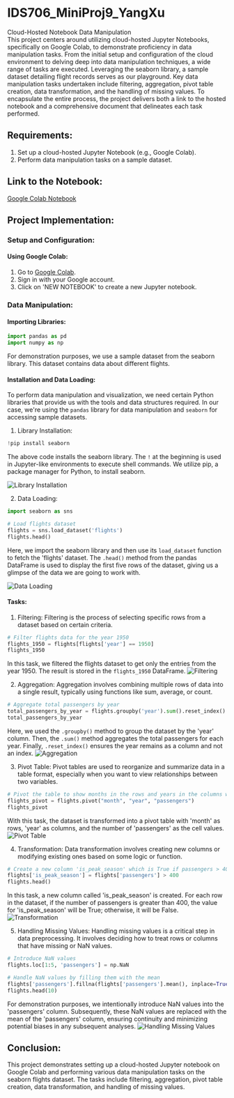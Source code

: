 # IDS706_MiniProj9_YangXu
Cloud-Hosted Notebook Data Manipulation<br>
This project centers around utilizing cloud-hosted Jupyter Notebooks, specifically on Google Colab, to demonstrate proficiency in data manipulation tasks. From the initial setup and configuration of the cloud environment to delving deep into data manipulation techniques, a wide range of tasks are executed. Leveraging the seaborn library, a sample dataset detailing flight records serves as our playground. Key data manipulation tasks undertaken include filtering, aggregation, pivot table creation, data transformation, and the handling of missing values. To encapsulate the entire process, the project delivers both a link to the hosted notebook and a comprehensive document that delineates each task performed.


## Requirements:
1. Set up a cloud-hosted Jupyter Notebook (e.g., Google Colab).
2. Perform data manipulation tasks on a sample dataset.


## Link to the Notebook:
[Google Colab Notebook](https://colab.research.google.com/drive/1QTL-9692wflyE_5fZWD1uHWNgIioqPA9)


## Project Implementation:

### Setup and Configuration:

#### Using Google Colab:
1. Go to [Google Colab](https://colab.research.google.com/).
2. Sign in with your Google account.
3. Click on 'NEW NOTEBOOK' to create a new Jupyter notebook.


### Data Manipulation:

#### Importing Libraries:
```python
import pandas as pd
import numpy as np
```

For demonstration purposes, we use a sample dataset from the seaborn library. This dataset contains data about different flights.<br>

#### Installation and Data Loading:
To perform data manipulation and visualization, we need certain Python libraries that provide us with the tools and data structures required. In our case, we're using the `pandas` library for data manipulation and `seaborn` for accessing sample datasets.

1. Library Installation:
```python
!pip install seaborn
```

The above code installs the seaborn library. The `!` at the beginning is used in Jupyter-like environments to execute shell commands. We utilize pip, a package manager for Python, to install seaborn.

![Library Installation](Library_Installation.png)

2. Data Loading:

```python
import seaborn as sns

# Load flights dataset
flights = sns.load_dataset('flights')
flights.head()
```

Here, we import the seaborn library and then use its `load_dataset` function to fetch the 'flights' dataset. The `.head()` method from the pandas DataFrame is used to display the first five rows of the dataset, giving us a glimpse of the data we are going to work with.

![Data Loading](Data_Loading.png)

#### Tasks:
1. Filtering:
Filtering is the process of selecting specific rows from a dataset based on certain criteria.
```python
# Filter flights data for the year 1950
flights_1950 = flights[flights['year'] == 1950]
flights_1950
```
In this task, we filtered the flights dataset to get only the entries from the year 1950. The result is stored in the `flights_1950` DataFrame.
![Filtering](Filtering.png)

2. Aggregation:
Aggregation involves combining multiple rows of data into a single result, typically using functions like sum, average, or count.
```python
# Aggregate total passengers by year
total_passengers_by_year = flights.groupby('year').sum().reset_index()
total_passengers_by_year
```
Here, we used the `.groupby()` method to group the dataset by the 'year' column. Then, the `.sum()` method aggregates the total passengers for each year. Finally, `.reset_index()` ensures the year remains as a column and not an index.
![Aggregation](Aggregation.png)

3. Pivot Table:
Pivot tables are used to reorganize and summarize data in a table format, especially when you want to view relationships between two variables.
```python
# Pivot the table to show months in the rows and years in the columns with passengers as values
flights_pivot = flights.pivot("month", "year", "passengers")
flights_pivot
```
With this task, the dataset is transformed into a pivot table with 'month' as rows, 'year' as columns, and the number of 'passengers' as the cell values.
![Pivot Table](Pivot_Table.png)

4. Transformation:
Data transformation involves creating new columns or modifying existing ones based on some logic or function.
```python
# Create a new column 'is_peak_season' which is True if passengers > 400 else False
flights['is_peak_season'] = flights['passengers'] > 400
flights.head()
```
In this task, a new column called 'is_peak_season' is created. For each row in the dataset, if the number of passengers is greater than 400, the value for 'is_peak_season' will be True; otherwise, it will be False.
![Transformation](Transformation.png)

5. Handling Missing Values:
Handling missing values is a critical step in data preprocessing. It involves deciding how to treat rows or columns that have missing or NaN values.
```python
# Introduce NaN values
flights.loc[1:5, 'passengers'] = np.NaN

# Handle NaN values by filling them with the mean
flights['passengers'].fillna(flights['passengers'].mean(), inplace=True)
flights.head(10)
```
For demonstration purposes, we intentionally introduce NaN values into the 'passengers' column. Subsequently, these NaN values are replaced with the mean of the 'passengers' column, ensuring continuity and minimizing potential biases in any subsequent analyses.
![Handling Missing Values](Handling_Missing_Values.png)

## Conclusion:
This project demonstrates setting up a cloud-hosted Jupyter notebook on Google Colab and performing various data manipulation tasks on the seaborn flights dataset. The tasks include filtering, aggregation, pivot table creation, data transformation, and handling of missing values.
